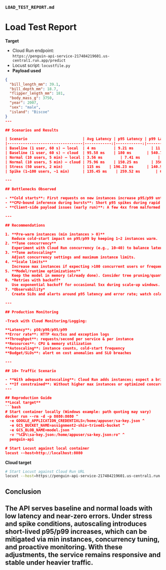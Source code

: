
### `LOAD_TEST_REPORT.md`
# Load Test Report

**Target**  
- Cloud Run endpoint:  
  `https://penguin-api-service-217484219601.us-central1.run.app/predict`  
- Locust script: `locustfile.py`
- **Payload used**
```json
{
  "bill_length_mm": 39.1,
  "bill_depth_mm": 18.7,
  "flipper_length_mm": 181,
  "body_mass_g": 3750,
  "year": 2007,
  "sex": "male",
  "island": "Biscoe"
}
---

## Scenarios and Results

| Scenario                         | Avg Latency | p95 Latency | p99 Latency | Failure Rate | Throughput  |
|----------------------------------|------------:|------------:|------------:|-------------:|------------:|
| Baseline (1 user, 60 s) – local  | 4 ms        | 9.21 ms        | 11.26 ms        | 0 fail/s     | 0.4 req/s   |
| Baseline (1 user, 60 s) – cloud  | 95.58 ms    | 180 ms       | 540.71 ms      | 0 fail/s     | 0.4 req/s   |
| Normal (10 users, 5 min) – local | 3.56 ms        | 7.41 ms        | 8 ms        | 0 fail/s     | 5.9 req/s   |
| Normal (10 users, 5 min) – cloud | 75.96 ms    | 150.25 ms      | 350.1 ms      | 0 fail/s  | 4.5 req/s  |
| Stress (50 users, 2 min)         | 115 ms    | 196.23 ms      | 140.91 ms      | 0 fail/s     | 25.57 req/s |
| Spike (1→100 users, ~1 min)      | 135.45 ms    | 259.52 ms       | 680.93 ms      | 0 fail/s     | 44.25 req/s |

---

## Bottlenecks Observed

- **Cold starts**: First requests on new instances increase p95/p99 until autoscaling finishes warming.
- **CPU-bound inference during bursts**: Short p95 spikes during rapid user ramp (Spike scenario).
- **Client-side payload issues (early run)**: A few 4xx from malformed JSON; removed after fixing the test body.

---

## Recommendations

1. **Pre-warm instances (min instances > 0)**  
   Reduce cold-start impact on p95/p99 by keeping 1–2 instances warm.  
2. **Tune concurrency**  
   Experiment with Cloud Run concurrency (e.g., 10–40) to balance latency vs. throughput.
3. **Tune autoscaling**  
   Adjust concurrency settings and maximum instance limits.  
4. **Scale limits**  
   Increase max instances if expecting >100 concurrent users or frequent spikes.
5. **Model/runtime optimizations**  
   Keep the model in memory (already done). Consider tree pruning/quantization or exporting to ONNX if latency becomes a constraint.
6. *Retries with backoff*
   Use exponential backoff for occasional 5xx during scale-up windows.
7. *Observability*
   Create SLOs and alerts around p95 latency and error rate; watch cold-start counts.

---

## Production Monitoring

-Track with Cloud Monitoring/Logging:

**Latency**: p50/p90/p95/p99
**Error rate**: HTTP 4xx/5xx and exception logs
**Throughput**: requests/second per service & per instance
**Resources**: CPU & memory utilization
**Autoscaling**: instance counts, cold-start frequency
**Budget/SLOs**: alert on cost anomalies and SLO breaches

---

## 10× Traffic Scenario

- **With adequate autoscaling**: Cloud Run adds instances; expect a brief p95/p99 uptick during ramp, then stabilize.
- **If constrained**: Without higher max instances or optimized concurrency, latency grows and timeouts may appear. Consider request batching (if API semantics allow) or larger CPU allocations.
---

## Reproduction Guide
**Local target**
```bash
# Start container locally (Windows example: path quoting may vary)
docker run --rm -d -p 8080:8080 ^
  -e GOOGLE_APPLICATION_CREDENTIALS=/home/appuser/sa-key.json ^
  -e GCS_BUCKET_NAME=assignment2-shiv-trivedi-bucket ^
  -e GCS_BLOB_NAME=model.json ^
  -v "%CD%\sa-key.json:/home/appuser/sa-key.json:ro" ^
  penguin-api

# Start Locust against local container
locust --host=http://localhost:8080
```
**Cloud target**
```bash
# Start Locust against Cloud Run URL
locust --host=https://penguin-api-service-217484219601.us-central1.run.app
```

## Conclusion

The API serves baseline and normal loads with low latency and near-zero errors. Under stress and spike conditions, autoscaling introduces short-lived p95/p99 increases, which can be mitigated via min instances, concurrency tuning, and proactive monitoring. With these adjustments, the service remains responsive and stable under heavier traffic.
---
